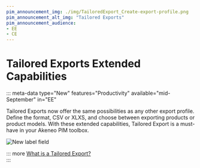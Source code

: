 ```yaml
---
pim_announcement_img: ./img/TailoredExport_Create-export-profile.png
pim_announcement_alt_img: "Tailored Exports"
pim_announcement_audience:
- EE
- CE
---
```


# Tailored Exports Extended Capabilities
::: meta-data type="New" features="Productivity" available="mid-September" in="EE"

Tailored Exports now offer the same possibilities as any other export profile. Define the format, CSV or XLXS, and choose between exporting products or product models. With these extended capabilities, Tailored Export is a must-have in your Akeneo PIM toolbox.


![New label field](../img/TailoredExport_Create-export-profile.png)

::: more
[What is a Tailored Export?](../articles/tailored-export.html)  
:::
